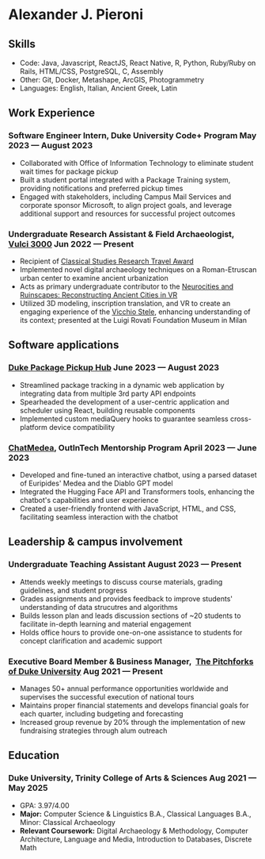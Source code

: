 
# Alexander J. Pieroni

## Skills
- Code: Java, Javascript, ReactJS, React Native, R, Python, Ruby/Ruby on Rails, HTML/CSS, PostgreSQL, C, Assembly
- Other: Git, Docker, Metashape, ArcGIS, Photogrammetry
- Languages: English, Italian, Ancient Greek, Latin

<!-- - Programming Languages: Java, Python, R, Javascript, Ruby, C
- Frameworks/Tools: Metashape, ArcGIS, Photogrammetry, Git, Docker, React Native, Ruby on Rails
- Databases: MongoDB, PostgreSQL
- Web Development: HTML, CSS, ReactJS
- Languages: Fluent: English; Full Professional Proficiency: Ancient Greek, Latin; Intermediate Proficiency: Italian -->

<!-- 
### Investigating NYC<span class="spacer"></span> <span class="date"> Apr 2021 &mdash; May 2021
- Analyzed restaurant data to investigate the relationship between health ratings and median income in NYC
- Conducted statistical analysis to test hypotheses, including the use of Pearson's correlation coefficient
- Utilized R to create visualizations and generate insights about the data -->


## Work Experience

### Software Engineer Intern, Duke University Code+ Program<span class="spacer"></span> <span class="date"> May 2023 &mdash; August 2023
<!-- 
Technologies: ReactJS, Docker, HTML, Project Management, Data Structures, CSS, JavaScript, Ruby, Ruby on Rails -->

- Collaborated with Office of Information Technology to eliminate student wait times for package pickup
- Built a student portal integrated with a Package Training system, providing notifications and preferred pickup times
- Engaged with stakeholders, including Campus Mail Services and corporate sponsor Microsoft, to  align project goals, and leverage additional support and resources for successful project outcomes
<!-- - Engaging stakeholders, including Campus Mail Services and Microsoft, to align goals for project success -->


### Undergraduate Research Assistant & Field Archaeologist,&nbsp;  [Vulci 3000](https://www.artandobject.com/articles/vulci-3000-lidar-3d-renderings-and-future-archaeology) <span class="spacer"></span> <span class="date"> Jun 2022 &mdash; Present
<!-- Technologies: GIS, Total Station, Laser Aided Profiler, VR, Multi-Spectral Drones, Photogrammetry, Metashape, Unity -->

- Recipient of [Classical Studies Research Travel Award](https://classicalstudies.duke.edu/news/alex-pieroni-vulci-3000-excavation-project)
- Implemented novel digital archaeology techniques on a Roman-Etruscan urban center to examine ancient urbanization
- Acts as primary undergraduate contributor to the [Neurocities and Ruinscapes: Reconstructing Ancient Cities in VR](https://bassconnections.duke.edu/project-teams/neurocities-and-ruinscapes-reconstructing-ancient-cities-and-ruins-using-virtual)
- Utilized 3D modeling, inscription translation, and VR to create an engaging experience of the [Vicchio Stele](https://museo.fondazioneluigirovati.org/it/eventi-mostre/eventi/la-stele-di-vicchio-2), enhancing understanding of its context; presented at the Luigi Rovati Foundation Museum in Milan
<!-- 
### Consultant & Teaching Assistant,&nbsp; [Kyros.ai](https://kyros.ai/) <span class="spacer"></span> <span class="date"> Jan 2022 &mdash; Present

- Designs comprehensive sprint programs for high school students' academic development that align with their goals
- Develops project-based curriculum for students to design their own independent projects
- Provides private consulting to students who have seen an average 10% improvement in their grades -->


<!-- 
### Undergraduate Research Assistant, Duke Wired! Digital Humanities Lab <span class="spacer"></span> <span class="date"> Aug 2021 &mdash; May 2022
- Recipient of Undergraduate Research Assistantship Grant for [The Medieval Kingdom of Sicily Image Database](https://kos.aahvs.duke.edu)
- Researched and collected images of sites in Sicily ranging from 1100 to 1450 CE in a  FileMaker relational database -->


## Software applications

### [Duke Package Pickup Hub](https://campus-mail-pickup-test.oit.duke.edu/) <span class="spacer"></span> <span class="date"> June 2023 &mdash; August 2023
- Streamlined package tracking in a dynamic web application by integrating data from multiple 3rd party API endpoints 
- Spearheaded the development of a user-centric application and scheduler using React, building reusable components 
- Implemented custom mediaQuery hooks to guarantee seamless cross-platform device compatibility

### [ChatMedea](https://chatmedea.glitch.me/), OutInTech Mentorship Program <span class="spacer"></span> <span class="date"> April 2023 &mdash; June 2023
- Developed and fine-tuned an interactive chatbot, using a parsed dataset of Euripides' Medea and the Diablo GPT model
- Integrated the Hugging Face API and Transformers tools, enhancing the chatbot's capabilities and user experience
- Created a user-friendly frontend with JavaScript, HTML, and CSS, facilitating seamless interaction with the chatbot
<!-- 
### Route <span class="spacer"></span> <span class="date"> <span class="date">Nov 2022 &mdash; Dec 2022</span>
- Developed a Java program to calculate the shortest path between two cities in a graph using Dijkstra's algorithm
- Implemented file input/output, data parsing, and visualization
- Utilized data structures and an adapted Dijkstra's algorithm to optimize the program's performance -->

## Leadership & campus involvement
### Undergraduate Teaching Assistant<span class="spacer"></span> <span class="date"> August 2023 &mdash; Present
- Attends weekly meetings to discuss course materials, grading guidelines, and student progress
- Grades assignments and provides feedback to improve students' understanding of data strucutres and algorithms
- Builds lesson plan and leads discussion sections  of ~20 students to facilitate in-depth learning and material engagement
- Holds office hours to provide one-on-one assistance to students for concept clarification and academic support

<!-- 
Teaching Experience: Introduction to Algorithms Undergraduate <b>Teaching Assistant</b>,
-  -->
<!-- Duke Co-Lab <b>Student Developer</b> 
 & Student Developer
- Brainstorms, scopes, and builds student-facing projects 
- Holds Office Hours to aid students in personal projects
- I do this stuff for UTA
 -->

### Executive Board Member & Business Manager,&nbsp; [The Pitchforks of Duke University]((www.dukepitchforks.com)) <span class="spacer"></span> <span class="date"> Aug 2021 &mdash; Present
- Manages 50+ annual performance opportunities worldwide and supervises the successful execution of national tours
- Maintains proper financial statements and develops financial goals for each quarter, including budgeting and forecasting
- Increased group revenue by 20% through the implementation of new fundraising strategies through alum outreach
## Education

### Duke University, Trinity College of Arts & Sciences <span class="spacer"></span> <span class="date"> Aug 2021 &mdash; May 2025
- GPA: 3.97/4.00
- <b>Major:</b> Computer Science & Linguistics B.A., Classical Languages B.A., Minor: Classical Archaeology 
- <b>Relevant Coursework:</b> Digital Archaeology & Methodology, Computer Architecture, Language and Media, Introduction to Databases, Discrete Math


<!-- - Teaching Experience: Introduction to Algorithms Undergraduate <b>Teaching Assistant</b>, Duke Co-Lab <b>Student Developer</b> -->
